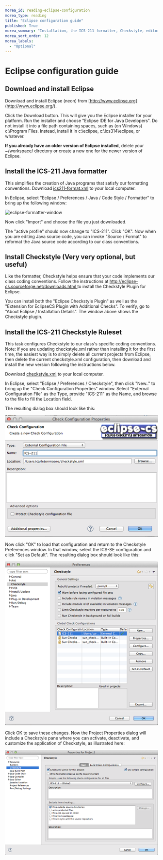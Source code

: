 ```yaml
---
morea_id: reading-eclipse-configuration
morea_type: reading
title: "Eclipse configuration guide"
published: True
morea_summary: "Installation, the ICS-211 formatter, Checkstyle, editor configuration"
morea_sort_order: 12
morea_labels: 
  - "Optional"
---
```



# Eclipse configuration guide

## Download and install Eclipse

Download and install Eclipse (neon) from [http://www.eclipse.org](http://www.eclipse.org/).

Click the Download button. This will give you the Eclipse installer for your platform. Run the installer and choose "Eclipse IDE for Java Developers". Do not install it into a file path containing spaces, such as (on Windows) c:\Program Files. Instead, install it in c:\eclipse, c:\ics314\eclipse, or whatever. 

**If you already have an older version of Eclipse installed,**
delete your ~/workspace/ directory or create a new one for the newer version of Eclipse. 

## Install the ICS-211 Java formatter

This simplifies the creation of Java programs that satisfy our formatting
conventions. Download [ics211-format.xml](ics211-format.xml) to your local computer. 

In Eclipse, select "Eclipse / Preferences / Java / Code Style / Formatter" to bring up the following window: 

![eclipse-formatter-window](http://ics314f13.files.wordpress.com/2013/08/eclipse-formatter-window.png?w=300) 

Now click "Import" and choose the file you just downloaded.

The "active profile" should now change to "ICS-211". Click "OK". Now when you
are editing Java source code, you can invoke "Source / Format" to reformat the
Java source code according to our class conventions.

## Install Checkstyle (Very very optional, but useful)

Like the formatter, Checkstyle helps ensure that your code implements our
class coding conventions. Follow the instructions at [http://eclipse-cs.sourceforge.net/downloads.html ](http://eclipse-cs.sourceforge.net/downloads.html) to install the Checkstyle Plugin for
Eclipse. 

You can install both the "Eclipse Checkstyle Plugin" as well as the
"Extension for EclipseCS Plugin with Additional Checks". To verify, go to
"About Eclipse / Installation Details". The window above shows the Checkstyle plugin.

## Install the ICS-211 Checkstyle Ruleset

This task configures Checkstyle to our class's specific coding conventions.
Note: if you are updating checkstyle.xml rather than installing it for the
first time, the easiest way is to simply delete all current projects from
Eclipse, then delete the current checkstyle.xml configuration, then download
and install the new version following the instructions below.

Download [checkstyle.xml](checkstyle.xml) to your local
computer. 

In Eclipse, select "Eclipse / Preferences / Checkstyle", then click
"New.." to bring up the "Check Configuration Properties" window. Select
"External Configuration File" as the Type, provide "ICS-211" as the Name, and
browse to the file to fill the Location field. 

The resulting dialog box should
look like this: 

![ics-211-checkstyle-configuration](CheckstyleConfigDialog.png?w=300) 

Now click "OK" to load that configuration and return
to the Checkstyle Preferences window. In that window, select the ICS-SE
configuration and click "Set as Default". The resulting dialog box should look
like this: 

![checkstyle-preferences](CheckstylePreferencesDialog.png?w=289) 

Click OK to save these changes. Now the Project
Properties dialog will include a Checkstyle pane where you can activate,
deactivate, and customize the application of Checkstyle, as illustrated here:

![checkstyle-project-properties](ProjectPropertiesDialog.png?w=300)


